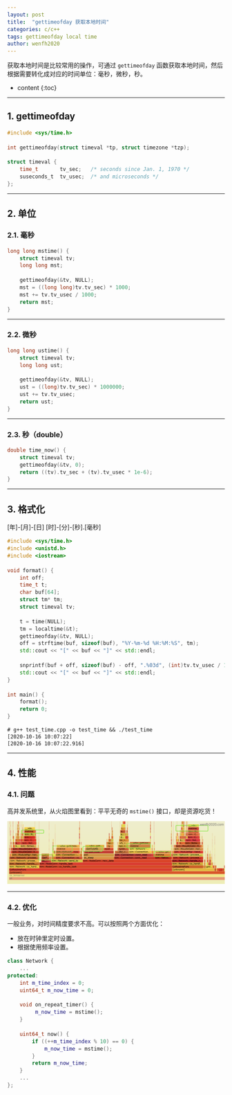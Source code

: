 ```yaml
---
layout: post
title:  "gettimeofday 获取本地时间"
categories: c/c++
tags: gettimeofday local time
author: wenfh2020
---
```


获取本地时间是比较常用的操作，可通过 `gettimeofday` 函数获取本地时间，然后根据需要转化成对应的时间单位：毫秒，微秒，秒。



* content
{:toc}

---

## 1. gettimeofday

```c
#include <sys/time.h>

int gettimeofday(struct timeval *tp, struct timezone *tzp);

struct timeval {
    time_t       tv_sec;   /* seconds since Jan. 1, 1970 */
    suseconds_t  tv_usec;  /* and microseconds */
};
```

---

## 2. 单位

### 2.1. 毫秒

```c
long long mstime() {
    struct timeval tv;
    long long mst;

    gettimeofday(&tv, NULL);
    mst = ((long long)tv.tv_sec) * 1000;
    mst += tv.tv_usec / 1000;
    return mst;
}
```

---

### 2.2. 微秒

```c
long long ustime() {
    struct timeval tv;
    long long ust;

    gettimeofday(&tv, NULL);
    ust = ((long)tv.tv_sec) * 1000000;
    ust += tv.tv_usec;
    return ust;
}

```

---

### 2.3. 秒（double）

```c
double time_now() {
    struct timeval tv;
    gettimeofday(&tv, 0);
    return ((tv).tv_sec + (tv).tv_usec * 1e-6);
}
```

---

## 3. 格式化

[年]-[月]-[日] [时]-[分]-[秒].[毫秒]

```c++
#include <sys/time.h>
#include <unistd.h>
#include <iostream>

void format() {
    int off;
    time_t t;
    char buf[64];
    struct tm* tm;
    struct timeval tv;

    t = time(NULL);
    tm = localtime(&t);
    gettimeofday(&tv, NULL);
    off = strftime(buf, sizeof(buf), "%Y-%m-%d %H:%M:%S", tm);
    std::cout << "[" << buf << "]" << std::endl;

    snprintf(buf + off, sizeof(buf) - off, ".%03d", (int)tv.tv_usec / 1000);
    std::cout << "[" << buf << "]" << std::endl;
}

int main() {
    format();
    return 0;
}
```

```shell
# g++ test_time.cpp -o test_time && ./test_time
[2020-10-16 10:07:22]
[2020-10-16 10:07:22.916]
```

---

## 4. 性能

### 4.1. 问题

高并发系统里，从火焰图里看到：平平无奇的 `mstime()` 接口，却是资源吃货！

<div align=center><img src="/images/2021-03-01-13-10-57.png" data-action="zoom"/></div>

---

### 4.2. 优化

一般业务，对时间精度要求不高。可以按照两个方面优化：

* 放在时钟里定时设置。
* 根据使用频率设置。

```c++
class Network {
    ...
protected:
    int m_time_index = 0;
    uint64_t m_now_time = 0;

    void on_repeat_timer() {
         m_now_time = mstime();
    }

    uint64_t now() {
        if ((++m_time_index % 10) == 0) {
            m_now_time = mstime();
        }
        return m_now_time;
    }
    ...
};
```

